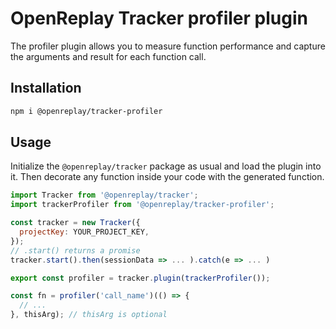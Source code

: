 # OpenReplay Tracker profiler plugin

The profiler plugin allows you to measure function performance and
capture the arguments and result for each function call.

## Installation

```bash
npm i @openreplay/tracker-profiler
```

## Usage

Initialize the `@openreplay/tracker` package as usual and load the plugin into it.
Then decorate any function inside your code with the generated function.

```js
import Tracker from '@openreplay/tracker';
import trackerProfiler from '@openreplay/tracker-profiler';

const tracker = new Tracker({
  projectKey: YOUR_PROJECT_KEY,
});
// .start() returns a promise
tracker.start().then(sessionData => ... ).catch(e => ... )

export const profiler = tracker.plugin(trackerProfiler());

const fn = profiler('call_name')(() => {
  // ...
}, thisArg); // thisArg is optional
```
